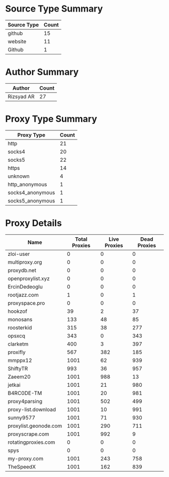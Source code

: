 # Source Type Summary

| Source Type | Count |
|-------------|-------|
| github | 15 |
| website | 11 |
| Github | 1 |


# Author Summary

| Author | Count |
|--------|-------|
| Rizsyad AR | 27 |


# Proxy Type Summary

| Proxy Type | Count |
|------------|-------|
| http | 21 |
| socks4 | 20 |
| socks5 | 22 |
| https | 14 |
| unknown | 4 |
| http_anonymous | 1 |
| socks4_anonymous | 1 |
| socks5_anonymous | 1 |


# Proxy Details

| Name | Total Proxies | Live Proxies | Dead Proxies |
|------|---------------|--------------|---------------|
| zloi-user | 0 | 0 | 0 |
| multiproxy.org | 0 | 0 | 0 |
| proxydb.net | 0 | 0 | 0 |
| openproxylist.xyz | 0 | 0 | 0 |
| ErcinDedeoglu | 0 | 0 | 0 |
| rootjazz.com | 1 | 0 | 1 |
| proxyspace.pro | 0 | 0 | 0 |
| hookzof | 39 | 2 | 37 |
| monosans | 133 | 48 | 85 |
| roosterkid | 315 | 38 | 277 |
| opsxcq | 343 | 0 | 343 |
| clarketm | 400 | 3 | 397 |
| proxifly | 567 | 382 | 185 |
| mmppx12 | 1001 | 62 | 939 |
| ShiftyTR | 993 | 36 | 957 |
| Zaeem20 | 1001 | 988 | 13 |
| jetkai | 1001 | 21 | 980 |
| B4RC0DE-TM | 1001 | 20 | 981 |
| proxy4parsing | 1001 | 502 | 499 |
| proxy-list.download | 1001 | 10 | 991 |
| sunny9577 | 1001 | 71 | 930 |
| proxylist.geonode.com | 1001 | 290 | 711 |
| proxyscrape.com | 1001 | 992 | 9 |
| rotatingproxies.com | 0 | 0 | 0 |
| spys | 0 | 0 | 0 |
| my-proxy.com | 1001 | 243 | 758 |
| TheSpeedX | 1001 | 162 | 839 |
